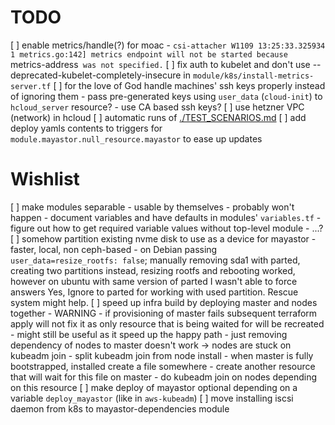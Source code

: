 # TODO

[ ] enable metrics/handle(?) for moac
    - `csi-attacher W1109 13:25:33.325934       1 metrics.go:142] metrics endpoint will not be started because `metrics-address` was not specified.`
[ ] fix auth to kubelet and don't use --deprecated-kubelet-completely-insecure in `module/k8s/install-metrics-server.tf`
[ ] for the love of God handle machines' ssh keys properly instead of ignoring them
    - pass pre-generated keys using `user_data` (`cloud-init`) to `hcloud_server` resource?
    - use CA based ssh keys?
[ ] use hetzner VPC (network) in hcloud
[ ] automatic runs of [./TEST_SCENARIOS.md](./TEST_SCENARIOS.md)
[ ] add deploy yamls contents to triggers for `module.mayastor.null_resource.mayastor` to ease up updates

# Wishlist

[ ] make modules separable - usable by themselves - probably won't happen
    - document variables and have defaults in modules' `variables.tf`
    - figure out how to get required variable values without top-level module
    - ...?
[ ] somehow partition existing nvme disk to use as a device for mayastor - faster, local, non ceph-based
    - on Debian passing `user_data=resize_rootfs: false`; manually removing sda1 with parted, creating two partitions instead, resizing rootfs and rebooting worked, however on ubuntu with same version of parted I wasn't able to force answers Yes, Ignore to parted for working with used partition. Rescue system might help.
[ ] speed up infra build by deploying master and nodes together
    - WARNING - if provisioning of master fails subsequent terraform apply will not fix it as only resource that is being waited for will be recreated
       - might still be useful as it speed up the happy path
    - just removing dependency of nodes to master doesn't work -> nodes are stuck on kubeadm join
        - split kubeadm join from node install
        - when master is fully bootstrapped, installed create a file somewhere
        - create another resource that will wait for this file on master
        - do kubeadm join on nodes depending on this resource
[ ] make deploy of mayastor optional depending on a variable `deploy_mayastor` (like in `aws-kubeadm`)
[ ] move installing iscsi daemon from k8s to mayastor-dependencies module
